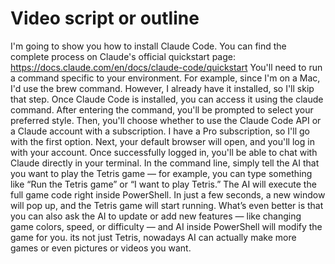 # Video script or outline

I'm going to show you how to install Claude Code. You can find the complete process on Claude's official quickstart page: https://docs.claude.com/en/docs/claude-code/quickstart
You'll need to run a command specific to your environment. For example, since I'm on a Mac, I'd use the brew command. However, I already have it installed, so I'll skip that step.
Once Claude Code is installed, you can access it using the claude command. After entering the command, you'll be prompted to select your preferred style. Then, you'll choose whether to use the Claude Code API or a Claude account with a subscription. I have a Pro subscription, so I'll go with the first option.
Next, your default browser will open, and you'll log in with your account. Once successfully logged in, you'll be able to chat with Claude directly in your terminal.
In the command line, simply tell the AI that you want to play the Tetris game — for example, you can type something like “Run the Tetris game” or “I want to play Tetris.”
The AI will execute the full game code right inside PowerShell.
In just a few seconds, a new window will pop up, and the Tetris game will start running.
What’s even better is that you can also ask the AI to update or add new features — like changing game colors, speed, or difficulty — and AI inside PowerShell will modify the game for you.
its not just Tetris, nowadays AI can actually make more games or even pictures or videos you want.
